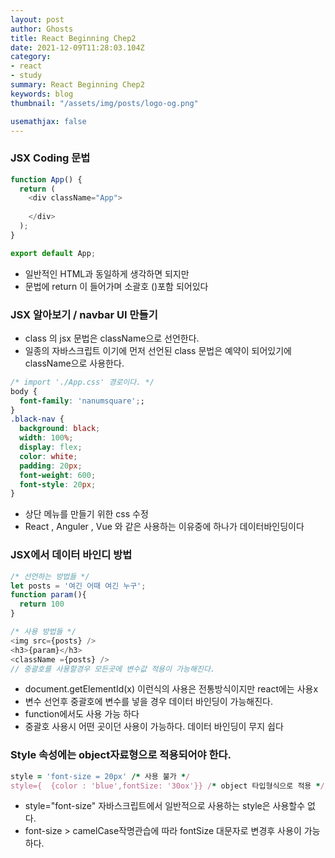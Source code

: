 ```yaml
---
layout: post
author: Ghosts
title: React Beginning Chep2
date: 2021-12-09T11:28:03.104Z
category:
- react
- study
summary: React Beginning Chep2
keywords: blog
thumbnail: "/assets/img/posts/logo-og.png"

usemathjax: false
---
```


### JSX Coding 문법

~~~javascript
function App() {
  return (
    <div className="App">
      
    </div>
  );
}

export default App;
~~~

- 일반적인 HTML과 동일하게 생각하면 되지만 
- 문법에 return 이 들어가며 소괄호 ()포함 되어있다 
  
### JSX 알아보기  / navbar UI 만들기

- class 의 jsx 문법은 className으로 선언한다. 
- 일종의 자바스크립트 이기에 먼저 선언된 class 문법은 예약이 되어있기에 className으로 사용한다. 


~~~css
/* import './App.css' 경로이다. */
body {
  font-family: 'nanumsquare';;
}
.black-nav {
  background: black;
  width: 100%;
  display: flex;
  color: white;
  padding: 20px;
  font-weight: 600;
  font-style: 20px;
}
~~~

- 상단 메뉴를 만들기 위한 css 수정
- React ,  Anguler , Vue 와 같은 사용하는 이유중에 하나가 데이터바인딩이다

### JSX에서 데이터 바인디 방법 
~~~javascript
/* 선언하는 방법들 */
let posts = '여긴 어때 여긴 누구';
function param(){
  return 100 
}

/* 사용 방법들 */
<img src={posts} />
<h3>{param}</h3>
<className ={posts} />
// 중괄호를 사용할경우 모든곳에 변수값 적용이 가능해진다. 

~~~
 - document.getElementId(x) 이런식의 사용은 전통방식이지만 react에는 사용x
 - 변수 선언후 중괄호에 변수를 넣을 경우 데이터 바인딩이 가능해진다. 
 - function에서도 사용 가능 하다 
 - 중괄호 사용시 어떤 곳이던 사용이 가능하다. 데이터 바인딩이 무지 쉽다


### Style 속성에는 object자료형으로 적용되어야 한다. 

```ruby
style = 'font-size = 20px' /* 사용 불가 */
style={  {color : 'blue',fontSize: '30ox'}} /* object 타입형식으로 적용 */
```
 - style="font-size" 자바스크립트에서 일반적으로 사용하는 style은 사용할수 없다.  
 - font-size > camelCase작명관습에 따라 fontSize 대문자로 변경후 사용이 가능하다. 
